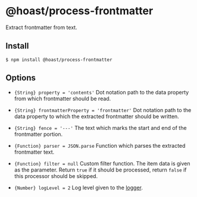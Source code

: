 # @hoast/process-frontmatter

Extract frontmatter from text.

## Install

```
$ npm install @hoast/process-frontmatter
```

## Options

- `{String} property = 'contents'` Dot notation path to the data property from which frontmatter should be read.
- `{String} frontmatterProperty = 'frontmatter'` Dot notation path to the data property to which the extracted frontmatter should be written.
- `{String} fence = '---'` The text which marks the start and end of the frontmatter portion.
- `{Function} parser = JSON.parse` Function which parses the extracted frontmatter text.

- `{Function} filter = null` Custom filter function. The item data is given as the parameter. Return `true` if it should be processed, return `false` if this processor should be skipped.

- `{Number} logLevel = 2` Log level given to the [logger](https://github.com/hoast/hoast/tree/master/packages/utils#logger.js).
